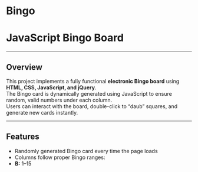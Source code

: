 # Bingo
#  JavaScript Bingo Board

---

##  Overview

This project implements a fully functional **electronic Bingo board** using **HTML, CSS, JavaScript, and jQuery**.  
The Bingo card is dynamically generated using JavaScript to ensure random, valid numbers under each column.  
Users can interact with the board, double-click to “daub” squares, and generate new cards instantly.

---

##  Features

-  Randomly generated Bingo card every time the page loads  
-  Columns follow proper Bingo ranges:  
  - **B:** 1–15  

